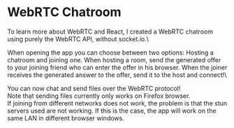 # WebRTC Chatroom

To learn more about WebRTC and React, I created a WebRTC chatroom using purely the WebRTC API, without socket.io.\

When opening the app you can choose between two options: Hosting a chatroom and joining one.
When hosting a room, send the generated offer to your joining friend who can enter the offer in his browser.
When the joiner receives the generated answer to the offer, send it to the host and connect!\

You can now chat and send files over the WebRTC protocol!\
Note that sending files currently only works on Firefox browser.\
If joining from different networks does not work, the problem is that the stun servers used are not working.
If this is the case, the app will work on the same LAN in different browser windows.
